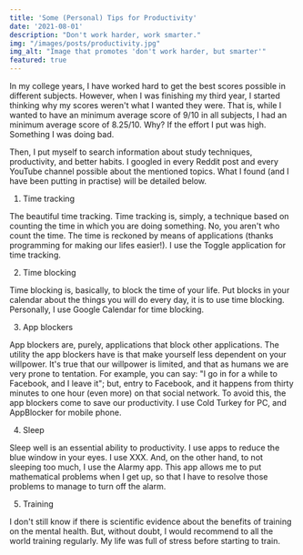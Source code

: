 ```yaml
---
title: 'Some (Personal) Tips for Productivity'
date: '2021-08-01'
description: "Don't work harder, work smarter."
img: "/images/posts/productivity.jpg"
img_alt: "Image that promotes 'don't work harder, but smarter'"
featured: true
---
```


In my college years, I have worked hard to get the best scores possible in different subjects. However, when I was finishing my third year, I started thinking why my scores weren't what I wanted they were. That is, while I wanted to have an minimum average score of 9/10 in all subjects, I had an minimum average score of 8.25/10. Why? If the effort I put was high. Something I was doing bad. 

Then, I put myself to search information about study techniques, productivity, and better habits. I googled in every Reddit post and every YouTube channel possible about the mentioned topics. What I found (and I have been putting in practise) will be detailed below. 

1. Time tracking

The beautiful time tracking. Time tracking is, simply, a technique based on counting the time in which you are doing something. No, you aren't who count the time. The time is reckoned by means of applications (thanks programming for making our lifes easier!). I use the Toggle application for time tracking. 

2. Time blocking

Time blocking is, basically, to block the time of your life. Put blocks in your calendar about the things you will do every day, it is to use time blocking. Personally, I use Google Calendar for time blocking.

3. App blockers

App blockers are, purely, applications that block other applications. The utility the app blockers have is that make yourself less dependent on your willpower. It's true that our willpower is limited, and that as humans we are very prone to tentation. For example, you can say: "I go in for a while to Facebook, and I leave it"; but, entry to Facebook, and it happens from thirty minutes to one hour (even more) on that social network. To avoid this, the app blockers come to save our productivity. I use Cold Turkey for PC, and AppBlocker for mobile phone. 

4. Sleep

Sleep well is an essential ability to productivity. I use apps to reduce the blue window in your eyes. I use XXX. And, on the other hand, to not sleeping too much, I use the Alarmy app. This app allows me to put mathematical problems when I get up, so that I have to resolve those problems to manage to turn off the alarm.

5. Training

I don't still know if there is scientific evidence about the benefits of training on the mental health. But, without doubt, I would recommend to all the world training regularly. My life was full of stress before starting to train.